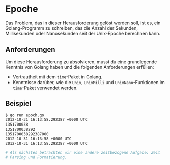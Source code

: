 # Epoche

Das Problem, das in dieser Herausforderung gelöst werden soll, ist es, ein Golang-Programm zu schreiben, das die Anzahl der Sekunden, Millisekunden oder Nanosekunden seit der Unix-Epoche berechnen kann.

## Anforderungen

Um diese Herausforderung zu absolvieren, musst du eine grundlegende Kenntnis von Golang haben und die folgenden Anforderungen erfüllen:

- Vertrautheit mit dem `time`-Paket in Golang.
- Kenntnisse darüber, wie die `Unix`, `UnixMilli` und `UnixNano`-Funktionen im `time`-Paket verwendet werden.

## Beispiel

```sh
$ go run epoch.go
2012-10-31 16:13:58.292387 +0000 UTC
1351700038
1351700038292
1351700038292387000
2012-10-31 16:13:58 +0000 UTC
2012-10-31 16:13:58.292387 +0000 UTC

# Als nächstes betrachten wir eine andere zeitbezogene Aufgabe: Zeit
# Parsing und Formatierung.
```
